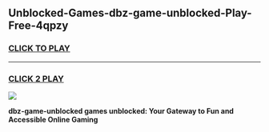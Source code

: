 
## Unblocked-Games-dbz-game-unblocked-Play-Free-4qpzy
<h3>
<a href="https://premium76.site?title=dbz-game-unblocked&ref=18A1">CLICK TO PLAY</a></h3>
<hr>

<h3>
<a href="https://premium76.site?title=dbz-game-unblocked&ref=18A1">CLICK 2 PLAY</a>
  
</h3>

<a href="https://premium76.site?title=dbz-game-unblocked&ref=18A1"><img src="https://clearcache.store/games.png"></a>


**dbz-game-unblocked games unblocked: Your Gateway to Fun and Accessible Online Gaming**
